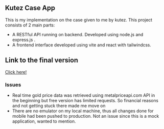 ## Kutez Case App ##
This is my implementation on the case given to me by kutez. This project consists of 2 main parts:
- A RESTful API running on backend. Developed using node.js and express.js . 
- A frontend interface developed using vite and react with tailwindcss.

## Link to the final version ##
[Click here!](https://kutez-case-app.onrender.com)

### Issues ###
- Real time gold price data was retrieved using metalpriceapi.com API in the beginning but free version has limited requests. So financial reasons and not getting stuck there made me move on
- There are no emulator on my local machine, thus all changes done for mobile had been pushed to production. Not an issue since this is a mock application, wanted to mention. 

